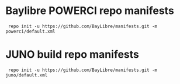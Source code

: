 
# Baylibre POWERCI repo manifests

` repo init -u https://github.com/BayLibre/manifests.git -m powerci/default.xml`

# JUNO build repo manifests

` repo init -u https://github.com/BayLibre/manifests.git -m juno/default.xml`


